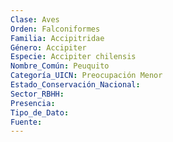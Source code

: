 ```yaml
---
Clase: Aves
Orden: Falconiformes
Familia: Accipitridae
Género: Accipiter
Especie: Accipiter chilensis
Nombre_Común: Peuquito
Categoría_UICN: Preocupación Menor
Estado_Conservación_Nacional: 
Sector_RBHH: 
Presencia: 
Tipo_de_Dato: 
Fuente: 
---
```

